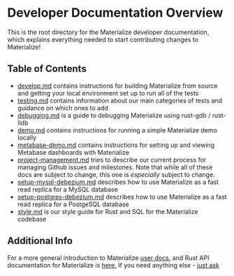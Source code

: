 # Developer Documentation Overview

This is the root directory for the Materialize developer documentation, which
explains everything needed to start contributing changes to Materialize!

## Table of Contents

* [develop.md](develop.md) contains instructions for building Materialize
from source and getting your local environment set up to run all of the tests
* [testing.md](testing.md) contains information about our main categories of tests
and guidance on which ones to add
* [debugging.md](debugging.md) is a guide to debugging Materialize using
rust-gdb / rust-lldb
* [demo.md](demo.md) contains instructions for running a simple Materialize demo
locally
* [metabase-demo.md](metabase-demo.md) contains instructions for setting up and viewing
Metabase dashboards with Materialize
* [project-management.md](project-management.md) tries to describe our current
process for managing Github issues and milestones. Note that while all of these
docs are subject to change, this one is _especially_ subject to change.
* [setup-mysql-debezium.md](setup-mysql-debezium.md) describes how to use Materialize
as a fast read replica for a MySQL database
* [setup-postgres-debezium.md](setup-postgres-debezium.md) describes how to use
Materialize as a fast read replica for a PostgeSQL database
* [style.md](style.md) is our style guide for Rust and SQL for the Materialize
codebase

## Additional Info

For a more general introduction to Materialize [user docs.](https://materialize.io/docs)
and Rust API documentation for Materialize is [here.](https://mtrlz.dev/api/)
If you need anything else - [just ask](https://github.com/MaterializeInc/materialize/issues/new/choose)
